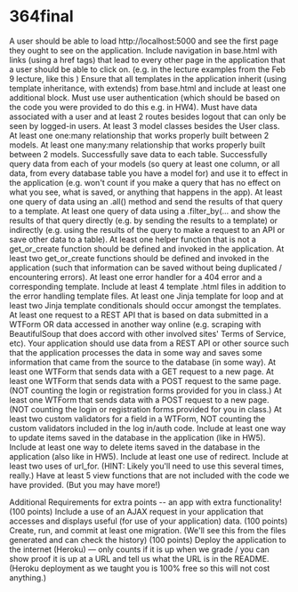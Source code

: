 # 364final

A user should be able to load http://localhost:5000 and see the first page they ought to see on the application.
Include navigation in base.html with links (using a href tags) that lead to every other page in the application that a user should be able to click on. (e.g. in the lecture examples from the Feb 9 lecture, like this )
Ensure that all templates in the application inherit (using template inheritance, with extends) from base.html and include at least one additional block.
Must use user authentication (which should be based on the code you were provided to do this e.g. in HW4).
Must have data associated with a user and at least 2 routes besides logout that can only be seen by logged-in users.
At least 3 model classes besides the User class.
At least one one:many relationship that works properly built between 2 models.
At least one many:many relationship that works properly built between 2 models.
Successfully save data to each table.
Successfully query data from each of your models (so query at least one column, or all data, from every database table you have a model for) and use it to effect in the application (e.g. won't count if you make a query that has no effect on what you see, what is saved, or anything that happens in the app).
At least one query of data using an .all() method and send the results of that query to a template.
At least one query of data using a .filter_by(... and show the results of that query directly (e.g. by sending the results to a template) or indirectly (e.g. using the results of the query to make a request to an API or save other data to a table).
At least one helper function that is not a get_or_create function should be defined and invoked in the application.
At least two get_or_create functions should be defined and invoked in the application (such that information can be saved without being duplicated / encountering errors).
At least one error handler for a 404 error and a corresponding template.
Include at least 4 template .html files in addition to the error handling template files.
At least one Jinja template for loop and at least two Jinja template conditionals should occur amongst the templates.
At least one request to a REST API that is based on data submitted in a WTForm OR data accessed in another way online (e.g. scraping with BeautifulSoup that does accord with other involved sites' Terms of Service, etc).
Your application should use data from a REST API or other source such that the application processes the data in some way and saves some information that came from the source to the database (in some way).
At least one WTForm that sends data with a GET request to a new page.
At least one WTForm that sends data with a POST request to the same page. (NOT counting the login or registration forms provided for you in class.)
At least one WTForm that sends data with a POST request to a new page. (NOT counting the login or registration forms provided for you in class.)
At least two custom validators for a field in a WTForm, NOT counting the custom validators included in the log in/auth code.
Include at least one way to update items saved in the database in the application (like in HW5).
Include at least one way to delete items saved in the database in the application (also like in HW5).
Include at least one use of redirect.
Include at least two uses of url_for. (HINT: Likely you'll need to use this several times, really.)
Have at least 5 view functions that are not included with the code we have provided. (But you may have more!)

Additional Requirements for extra points -- an app with extra functionality!
(100 points) Include a use of an AJAX request in your application that accesses and displays useful (for use of your application) data.
(100 points) Create, run, and commit at least one migration. (We'll see this from the files generated and can check the history)
(100 points) Deploy the application to the internet (Heroku) — only counts if it is up when we grade / you can show proof it is up at a URL and tell us what the URL is in the README. (Heroku deployment as we taught you is 100% free so this will not cost anything.)
